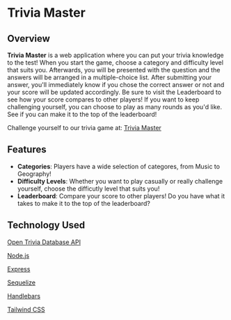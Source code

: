 # Trivia Master

## Overview

**Trivia Master** is a web application where you can put your trivia knowledge to the test! When you start the game, choose a category and difficulty level that suits you. Afterwards, you will be presented with the question and the answers will be arranged in a multiple-choice list. After submitting your answer, you'll immediately know if you chose the correct answer or not and your score will be updated accordingly. Be sure to visit the Leaderboard to see how your score compares to other players! If you want to keep challenging yourself, you can choose to play as many rounds as you'd like. See if you can make it to the top of the leaderboard!

Challenge yourself to our trivia game at: [Trivia Master](https://triviagame-1c98.onrender.com)

## Features

- **Categories**: Players have a wide selection of categores, from Music to Geography!
- **Difficulty Levels**: Whether you want to play casually or really challenge yourself, choose the difficutly level that suits you!
- **Leaderboard**: Compare your score to other players! Do you have what it takes to make it to the top of the leaderboard?

## Technology Used

[Open Trivia Database API](https://opentdb.com/)

[Node.js](https://nodejs.org/en)

[Express](https://expressjs.com/)

[Sequelize](https://sequelize.org/)

[Handlebars](https://handlebarsjs.com/)

[Tailwind CSS](https://tailwindcss.com/)
